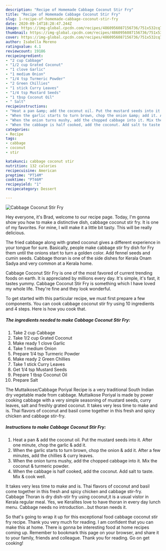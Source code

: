 ```yaml
---
description: "Recipe of Homemade Cabbage Coconut Stir Fry"
title: "Recipe of Homemade Cabbage Coconut Stir Fry"
slug: 1-recipe-of-homemade-cabbage-coconut-stir-fry
date: 2020-09-14T18:28:47.244Z
image: https://img-global.cpcdn.com/recipes/4860956087156736/751x532cq70/cabbage-coconut-stir-fry-recipe-main-photo.jpg
thumbnail: https://img-global.cpcdn.com/recipes/4860956087156736/751x532cq70/cabbage-coconut-stir-fry-recipe-main-photo.jpg
cover: https://img-global.cpcdn.com/recipes/4860956087156736/751x532cq70/cabbage-coconut-stir-fry-recipe-main-photo.jpg
author: Isabella Moreno
ratingvalue: 4.1
reviewcount: 19186
recipeingredient:
- "2 cup Cabbage"
- "1/2 cup Grated Coconut"
- "1 clove Garlic"
- "1 medium Onion"
- "1/4 tsp Turmeric Powder"
- "2 Green Chillies"
- "1 stick Curry Leaves"
- "1/4 tsp Mustard Seeds"
- "1 tbsp Coconut Oil"
- " Salt"
recipeinstructions:
- "Heat a pan &amp; add the coconut oil. Put the mustard seeds into it. After one minute, chop the garlic &amp; add it."
- "When the garlic starts to turn brown, chop the onion &amp; add it. After a few minutes, add the chillies &amp; curry leaves."
- "When the onion turns mushy, add the chopped cabbage into it. Mix the coconut &amp; turmeric powder."
- "When the cabbage is half cooked, add the coconut. Add salt to taste. Mix &amp; cook well."
categories:
- Recipe
tags:
- cabbage
- coconut
- stir

katakunci: cabbage coconut stir 
nutrition: 132 calories
recipecuisine: American
preptime: "PT14M"
cooktime: "PT46M"
recipeyield: "1"
recipecategory: Dessert

---
```



![Cabbage Coconut Stir Fry](https://img-global.cpcdn.com/recipes/4860956087156736/751x532cq70/cabbage-coconut-stir-fry-recipe-main-photo.jpg)

Hey everyone, it's Brad, welcome to our recipe page. Today, I'm gonna show you how to make a distinctive dish, cabbage coconut stir fry. It is one of my favorites. For mine, I will make it a little bit tasty. This will be really delicious.

The fried cabbage along with grated coconut gives a different experience in your tongue for sure. Basically, people make cabbage stir fry dish for Fry them until the onions start to turn a golden color. Add fennel seeds and cumin seeds. Cabbage thoran is one of the side dishes for Kerala Onam Sadya and very common at a Kerala home.

Cabbage Coconut Stir Fry is one of the most favored of current trending foods on earth. It is appreciated by millions every day. It's simple, it's fast, it tastes yummy. Cabbage Coconut Stir Fry is something which I have loved my whole life. They're fine and they look wonderful.


To get started with this particular recipe, we must first prepare a few components. You can cook cabbage coconut stir fry using 10 ingredients and 4 steps. Here is how you cook that.

<!--inarticleads1-->

##### The ingredients needed to make Cabbage Coconut Stir Fry:

1. Take 2 cup Cabbage
1. Take 1/2 cup Grated Coconut
1. Make ready 1 clove Garlic
1. Take 1 medium Onion
1. Prepare 1/4 tsp Turmeric Powder
1. Make ready 2 Green Chillies
1. Take 1 stick Curry Leaves
1. Get 1/4 tsp Mustard Seeds
1. Prepare 1 tbsp Coconut Oil
1. Prepare  Salt


The Muttaikose/Cabbage Poriyal Recipe is a very traditional South Indian dry vegetable made from cabbage. Muttaikose Poriyal is made by power cooking cabbage with a very simple seasoning of mustard seeds, curry leaves, salt and freshly grated coconut. It takes very less time to make and is. Thai flavors of coconut and basil come together in this fresh and spicy chicken and cabbage stir-fry. 

<!--inarticleads2-->

##### Instructions to make Cabbage Coconut Stir Fry:

1. Heat a pan &amp; add the coconut oil. Put the mustard seeds into it. After one minute, chop the garlic &amp; add it.
1. When the garlic starts to turn brown, chop the onion &amp; add it. After a few minutes, add the chillies &amp; curry leaves.
1. When the onion turns mushy, add the chopped cabbage into it. Mix the coconut &amp; turmeric powder.
1. When the cabbage is half cooked, add the coconut. Add salt to taste. Mix &amp; cook well.


It takes very less time to make and is. Thai flavors of coconut and basil come together in this fresh and spicy chicken and cabbage stir-fry. Cabbage Thoran is dry dish-stir fry using coconut,it is a usual vistor in Kerala regular meal. Yes, we Keralites love to have thoran in every day lunch menu. Cabbage needs no introduction…but thoran needs it. 

So that's going to wrap it up for this exceptional food cabbage coconut stir fry recipe. Thank you very much for reading. I am confident that you can make this at home. There is gonna be interesting food at home recipes coming up. Remember to bookmark this page on your browser, and share it to your family, friends and colleague. Thank you for reading. Go on get cooking!
